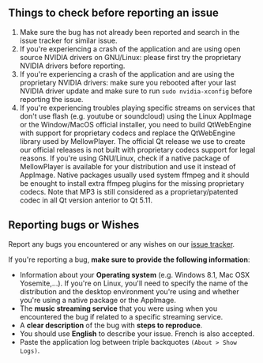 Things to check before reporting an issue
-----------------------------------------

1. Make sure the bug has not already been reported and search in the issue tracker for similar issue.
2. If you're experiencing a crash of the application and are using open source NVIDIA drivers on GNU/Linux: please first try the proprietary NVIDIA drivers before reporting.
3. If you're experiencing a crash of the application and are using the proprietary NVIDIA drivers: make sure you rebooted after your last NVIDIA driver update and make sure to run ``sudo nvidia-xconfig`` before reporting the issue.
4. If you're experiencing troubles playing specific streams on services that don't use flash (e.g. youtube or soundcloud) using the Linux AppImage or the Window/MacOS official installer, you need to build QtWebEngine with support for proprietary codecs and replace the QtWebEngine library used by MellowPlayer. The official Qt release we use to create our official releases is not built with proprietary codecs support for legal reasons. 
If you're using GNU/Linux, check if a native package of MellowPlayer is available for your distribution and use it instead of AppImage. Native packages usually used system ffmpeg and it should be enought to install extra ffmpeg plugins for the missing proprietary codecs.
Note that MP3 is still considered as a proprietary/patented codec in all Qt version anterior to Qt 5.11.

Reporting bugs or Wishes
------------------------

Report any bugs you encountered or any wishes on our [issue tracker](https://github.com/ColinDuquesnoy/MellowPlayer/issues).

If you're reporting a bug, **make sure to provide the following information**:

- Information about your **Operating system** (e.g. Windows 8.1, Mac OSX Yosemite,...). If you're on Linux, you'll need to specify the
  name of the distribution and the desktop environment you're using and whether you're using a native package or the AppImage.
- The **music streaming service** that you were using when you encountered the bug if related to a specific streaming service.
- A **clear description** of the bug with **steps to reproduce**.
- You should use **English** to describe your issue. French is also accepted.
- Paste the application log between triple backquotes ```(About > Show Logs)```.
